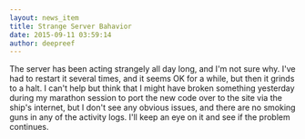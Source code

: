 ```yaml
---
layout: news_item
title: Strange Server Bahavior
date: 2015-09-11 03:59:14
author: deepreef
---
```


The server has been acting strangely all day long, and I'm not sure why. I've had to restart it several times, and it seems OK for a while, but then it grinds to a halt.  I can't help but think that I might have broken something yesterday during my marathon session to port the new code over to the site via the ship's internet, but I don't see any obvious issues, and there are no smoking guns in any of the activity logs. I'll keep an eye on it and see if the problem continues.
